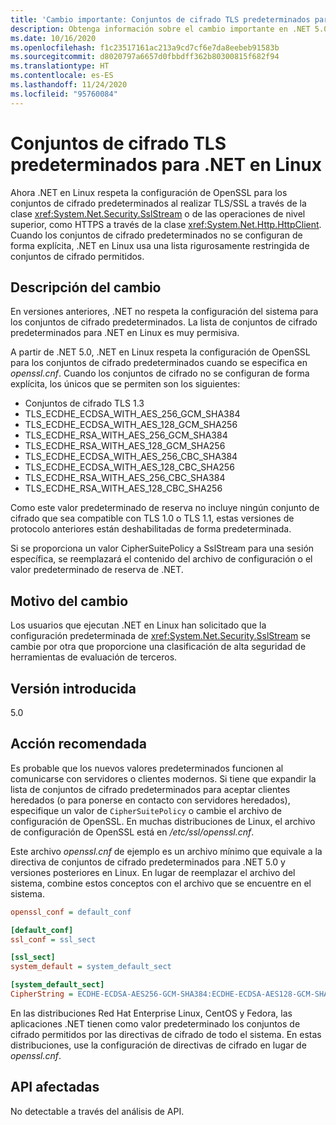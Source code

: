 ```yaml
---
title: 'Cambio importante: Conjuntos de cifrado TLS predeterminados para .NET en Linux'
description: Obtenga información sobre el cambio importante en .NET 5.0, donde .NET, para Linux ahora respeta la configuración de OpenSSL para los conjuntos de cifrado predeterminados al realizar TLS/SSL.
ms.date: 10/16/2020
ms.openlocfilehash: f1c23517161ac213a9cd7cf6e7da8eebeb91583b
ms.sourcegitcommit: d8020797a6657d0fbbdff362b80300815f682f94
ms.translationtype: HT
ms.contentlocale: es-ES
ms.lasthandoff: 11/24/2020
ms.locfileid: "95760084"
---
```

# <a name="default-tls-cipher-suites-for-net-on-linux"></a>Conjuntos de cifrado TLS predeterminados para .NET en Linux

Ahora .NET en Linux respeta la configuración de OpenSSL para los conjuntos de cifrado predeterminados al realizar TLS/SSL a través de la clase <xref:System.Net.Security.SslStream> o de las operaciones de nivel superior, como HTTPS a través de la clase <xref:System.Net.Http.HttpClient>. Cuando los conjuntos de cifrado predeterminados no se configuran de forma explícita, .NET en Linux usa una lista rigurosamente restringida de conjuntos de cifrado permitidos.

## <a name="change-description"></a>Descripción del cambio

En versiones anteriores, .NET no respeta la configuración del sistema para los conjuntos de cifrado predeterminados. La lista de conjuntos de cifrado predeterminados para .NET en Linux es muy permisiva.

A partir de .NET 5.0, .NET en Linux respeta la configuración de OpenSSL para los conjuntos de cifrado predeterminados cuando se especifica en *openssl.cnf*. Cuando los conjuntos de cifrado no se configuran de forma explícita, los únicos que se permiten son los siguientes:

- Conjuntos de cifrado TLS 1.3
- TLS_ECDHE_ECDSA_WITH_AES_256_GCM_SHA384
- TLS_ECDHE_ECDSA_WITH_AES_128_GCM_SHA256
- TLS_ECDHE_RSA_WITH_AES_256_GCM_SHA384
- TLS_ECDHE_RSA_WITH_AES_128_GCM_SHA256
- TLS_ECDHE_ECDSA_WITH_AES_256_CBC_SHA384
- TLS_ECDHE_ECDSA_WITH_AES_128_CBC_SHA256
- TLS_ECDHE_RSA_WITH_AES_256_CBC_SHA384
- TLS_ECDHE_RSA_WITH_AES_128_CBC_SHA256

Como este valor predeterminado de reserva no incluye ningún conjunto de cifrado que sea compatible con TLS 1.0 o TLS 1.1, estas versiones de protocolo anteriores están deshabilitadas de forma predeterminada.

Si se proporciona un valor CipherSuitePolicy a SslStream para una sesión específica, se reemplazará el contenido del archivo de configuración o el valor predeterminado de reserva de .NET.

## <a name="reason-for-change"></a>Motivo del cambio

Los usuarios que ejecutan .NET en Linux han solicitado que la configuración predeterminada de <xref:System.Net.Security.SslStream> se cambie por otra que proporcione una clasificación de alta seguridad de herramientas de evaluación de terceros.

## <a name="version-introduced"></a>Versión introducida

5.0

## <a name="recommended-action"></a>Acción recomendada

Es probable que los nuevos valores predeterminados funcionen al comunicarse con servidores o clientes modernos. Si tiene que expandir la lista de conjuntos de cifrado predeterminados para aceptar clientes heredados (o para ponerse en contacto con servidores heredados), especifique un valor de `CipherSuitePolicy` o cambie el archivo de configuración de OpenSSL. En muchas distribuciones de Linux, el archivo de configuración de OpenSSL está en */etc/ssl/openssl.cnf*.

Este archivo *openssl.cnf* de ejemplo es un archivo mínimo que equivale a la directiva de conjuntos de cifrado predeterminados para .NET 5.0 y versiones posteriores en Linux. En lugar de reemplazar el archivo del sistema, combine estos conceptos con el archivo que se encuentre en el sistema.

```ini
openssl_conf = default_conf

[default_conf]
ssl_conf = ssl_sect

[ssl_sect]
system_default = system_default_sect

[system_default_sect]
CipherString = ECDHE-ECDSA-AES256-GCM-SHA384:ECDHE-ECDSA-AES128-GCM-SHA256:ECDHE-RSA-AES256-GCM-SHA384:ECDHE-RSA-AES128-GCM-SHA256:ECDHE-ECDSA-AES256-SHA384:ECDHE-ECDSA-AES128-SHA256:ECDHE-RSA-AES256-SHA384:ECDHE-RSA-AES128-SHA256
```

En las distribuciones Red Hat Enterprise Linux, CentOS y Fedora, las aplicaciones .NET tienen como valor predeterminado los conjuntos de cifrado permitidos por las directivas de cifrado de todo el sistema. En estas distribuciones, use la configuración de directivas de cifrado en lugar de *openssl.cnf*.

## <a name="affected-apis"></a>API afectadas

No detectable a través del análisis de API.

<!--

### Affected APIs

- Not detectible via API analysis.

### Category

- Cryptography
- Security

-->
